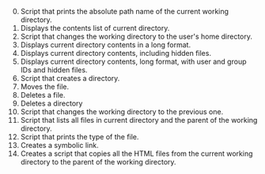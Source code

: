 0. Script that prints the absolute path name of the current working directory.
1. Displays the contents list of current directory.
2. Script that changes the working directory to the user's home directory.
3. Displays current directory contents in a long format.
4. Displays current directory contents, including hidden files.
5. Displays current directory contents, long format, with user and group IDs and hidden files.
6. Script that creates a directory.
7. Moves the file.
8. Deletes a file.
9. Deletes a directory
10. Script that changes the working directory to the previous one.
11. Script that lists all files in current directory and the parent of the working directory.
12. Script that prints the type of the file.
13. Creates a symbolic link.
14. Creates a script that copies all the HTML files from the current working directory to the parent of the working directory.
